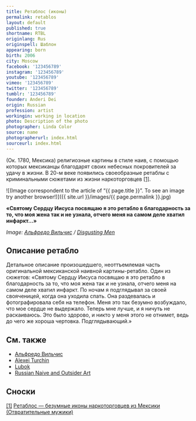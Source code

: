 ```yaml
---
title: Ретаблос (иконы)
permalink: retablos
layout: default
published: true
shortname: RTBL
originlang: Rus
originspell: Шаблон
appearing: born
birth: 2006
city: Moscow
facebook: '123456789'
instagram: '123456789'
youtube: '123456789'
vimeo: '123456789'
twitter: '123456789'
tumblr: '123456789'
founder: Anderi Dei
origin: Russian
profession: artist
workingin: working in location
photo: Description of the photo
photographer: Linda Color
source: name
photographerurl: index.html
sourceurl: index.html
---
```

(Ок. 1780, Мексика) религиозные картины в стиле наив, с помощью которых мексиканцы благодарят своих небесных покровителей за удачу в жизни. В 20-м веке появились своеобразные ретаблы с криминальными сюжетами из жизни наркоторговцев <span id="a1">[\[1\]](#f1)</span>.

![(Image correspondent to the article of “{{ page.title }}”. To see an image try another browser!)]({{ site.url }}/images/{{ page.permalink }}.jpg)

**«Святому Сердцу Иисуса посвящаю я это ретабло в благодарность за то, что моя жена так и не узнала, отчего меня на самом деле хватил инфаркт...»**

*Image: [Альфредо Вильчис](index) / [Disgusting Men](https://disgustingmen.com/art/retablos)*

## Описание ретабло

Детальное описание произошедшего, неоттъемлемая часть оригинальной мексиканской наивной картины-ретабло. Один из сюжетов: «Святому Сердцу Иисуса посвящаю я это ретабло в благодарность за то, что моя жена так и не узнала, отчего меня на самом деле хватил инфаркт. По ночам я подглядывал за своей свояченицей, когда она уходила спать.
Она раздевалась и фотографировала себя на телефон. Меня это так безумно возбуждало, что мое сердце не выдержало. Теперь мне лучше, и я ничуть не раскаиваюсь. Это было здорово, и никто у меня этого не отнимет, ведь до чего же хороша чертовка. Подглядывающий.»

## См. также

+ [Альфредо Вильчис](vilchis-alfredo)
+ [Alexei Turchin](turchin-alexei)
+ [Lubok](lubok)
+ [Russian Naive and Outsider Art](russian-naive-and-outsider-art)

## Сноски

[[1]](#a1) <span id="f1"></span> [Ретаблос — безумные иконы наркоторговцев из Мексики (Отвратительные мужики)](https://disgustingmen.com/art/retablos)
